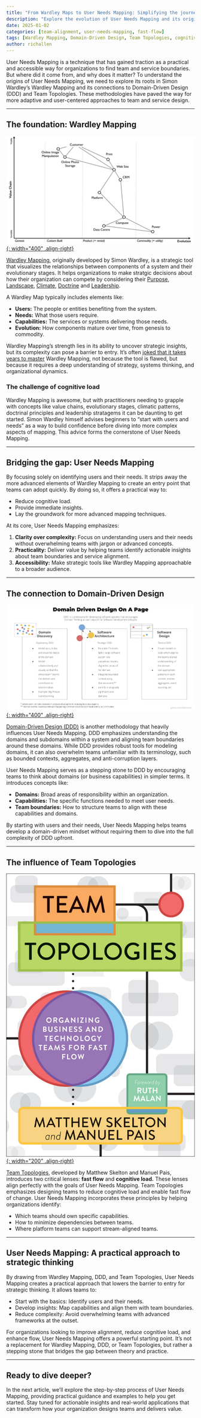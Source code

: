 ```yaml
---
title: "From Wardley Maps to User Needs Mapping: Simplifying the journey to value"
description: "Explore the evolution of User Needs Mapping and its origins in Wardley Mapping and Domain-Driven Design."
date: 2025-01-02
categories: [team-alignment, user-needs-mapping, fast-flow]
tags: [Wardley Mapping, Domain-Driven Design, Team Topologies, cognitive load, organizational design]
author: richallen
---
```


User Needs Mapping is a technique that has gained traction as a practical and accessible way for organizations to find team and service boundaries. But where did it come from, and why does it matter? To understand the origins of User Needs Mapping, we need to explore its roots in Simon Wardley’s Wardley Mapping and its connections to Domain-Driven Design (DDD) and Team Topologies. These methodologies have paved the way for more adaptive and user-centered approaches to team and service design.

---

## The foundation: Wardley Mapping

[![Wardley Map](/assets/images/wardley-mapping/wardley-map-example.webp){: width="400" .align-right}](https://learnwardleymapping.com/)

[Wardley Mapping](https://learnwardleymapping.com/), originally developed by Simon Wardley, is a strategic tool that visualizes the relationships between components of a system and their evolutionary stages. It helps organizations to make stratgic decisions about how their organization can compete by considering their [Purpose](https://learnwardleymapping.com/purpose), [Landscape](https://learnwardleymapping.com/landscape), [Climate](https://learnwardleymapping.com/climate), [Doctrine](https://learnwardleymapping.com/doctrine) and [Leadership](https://learnwardleymapping.com/leadership). 

A Wardley Map typically includes elements like:

- **Users:** The people or entities benefiting from the system.
- **Needs:** What those users require.
- **Capabilities:** The services or systems delivering those needs.
- **Evolution:** How components mature over time, from genesis to commodity.

Wardley Mapping’s strength lies in its ability to uncover strategic insights, but its complexity can pose a barrier to entry. It’s often [joked that it takes years to master](https://x.com/swardley/status/1489445302209814530?lang=en) Wardley Mapping, not because the tool is flawed, but because it requires a deep understanding of strategy, systems thinking, and organizational dynamics.

### The challenge of cognitive load

Wardley Mapping is awesome, but with practitioners needing to grapple with concepts like value chains, evolutionary stages, climatic patterns, doctrinal principles and leadership stratagems it can be daunting to get started. Simon Wardley himself advises beginners to “start with users and needs” as a way to build confidence before diving into more complex aspects of mapping. This advice forms the cornerstone of User Needs Mapping.

---

## Bridging the gap: User Needs Mapping

By focusing solely on identifying users and their needs. It strips away the more advanced elements of Wardley Mapping to create an entry point that teams can adopt quickly. By doing so, it offers a practical way to:

- Reduce cognitive load.
- Provide immediate insights.
- Lay the groundwork for more advanced mapping techniques.

At its core, User Needs Mapping emphasizes:

1. **Clarity over complexity:** Focus on understanding users and their needs without overwhelming teams with jargon or advanced concepts.
2. **Practicality:** Deliver value by helping teams identify actionable insights about team boundaries and service alignment.
3. **Accessibility:** Make strategic tools like Wardley Mapping approachable to a broader audience.

---

## The connection to Domain-Driven Design

[![Domain-Driven Design](/assets/images/ddd/ddd_on_a_page1.png){: width="400" .align-right}](https://github.com/ddd-crew/welcome-to-ddd)

[Domain-Driven Design (DDD)](https://github.com/ddd-crew/welcome-to-ddd) is another methodology that heavily influences User Needs Mapping. DDD emphasizes understanding the domains and subdomains within a system and aligning team boundaries around these domains. While DDD provides robust tools for modeling domains, it can also overwhelm teams unfamiliar with its terminology, such as bounded contexts, aggregates, and anti-corruption layers.

User Needs Mapping serves as a stepping stone to DDD by encouraging teams to think about domains (or business capabilities) in simpler terms. It introduces concepts like:

- **Domains:** Broad areas of responsibility within an organization.
- **Capabilities:** The specific functions needed to meet user needs.
- **Team boundaries:** How to structure teams to align with these capabilities and domains.

By starting with users and their needs, User Needs Mapping helps teams develop a domain-driven mindset without requiring them to dive into the full complexity of DDD upfront.

---

## The influence of Team Topologies

[![Team Topologies](/assets/images/teamtopologies/TeamTop_cover_RGB_flat_stroke.jpg){: width="200" .align-right}](https://teamtopologies.com/)

[Team Topologies](https://teamtopologies.com/), developed by Matthew Skelton and Manuel Pais, introduces two critical lenses: **fast flow** and **cognitive load.** These lenses align perfectly with the goals of User Needs Mapping. Team Topologies emphasizes designing teams to reduce cognitive load and enable fast flow of change. User Needs Mapping incorporates these principles by helping organizations identify:

- Which teams should own specific capabilities.
- How to minimize dependencies between teams.
- Where platform teams can support stream-aligned teams.

---

## User Needs Mapping: A practical approach to strategic thinking

By drawing from Wardley Mapping, DDD, and Team Topologies, User Needs Mapping creates a practical approach that lowers the barrier to entry for strategic thinking. It allows teams to:

- Start with the basics: Identify users and their needs.
- Develop insights: Map capabilities and align them with team boundaries.
- Reduce complexity: Avoid overwhelming teams with advanced frameworks at the outset.

For organizations looking to improve alignment, reduce cognitive load, and enhance flow, User Needs Mapping offers a powerful starting point. It’s not a replacement for Wardley Mapping, DDD, or Team Topologies, but rather a stepping stone that bridges the gap between theory and practice.

---

## Ready to dive deeper?

In the next article, we’ll explore the step-by-step process of User Needs Mapping, providing practical guidance and examples to help you get started. Stay tuned for actionable insights and real-world applications that can transform how your organization designs teams and delivers value.
